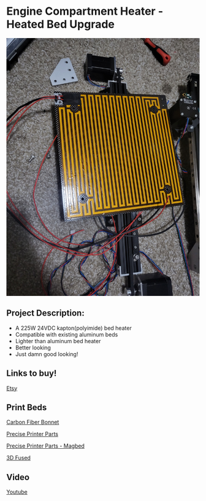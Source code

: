 # Engine Compartment Heater - Heated Bed Upgrade

![Image of Kapton Heater](https://github.com/Leviathan3DPrinting/Jalopy-3D-Printer/blob/2ccf26e64eb755979e08a04d846be5881129d875/Custom%20High%20Performance%20Parts/Engine%20Compartment%20Heater/Images/Kapton_Heater(1).jpg)

## Project Description:
- A 225W 24VDC kapton(polyimide) bed heater
- Compatible with existing aluminum beds
- Lighter than aluminum bed heater
- Better looking
- Just damn good looking!

## Links to buy!
[Etsy](https://www.etsy.com/listing/1351359610/ender-3jalopy-3d-printer-lightweight?ref=listings_manager_grid)

## Print Beds
[Carbon Fiber Bonnet](https://github.com/Leviathan3DPrinting/Jalopy-3D-Printer/tree/main/Custom%20High%20Performance%20Parts/Carbon%20Fiber%20Bonnet)

[Precise Printer Parts](https://preciseprinterparts.com/ender-3--cast-aluminum-bed.html)

[Precise Printer Parts - Magbed](https://preciseprinterparts.com/Ender-3--Cast-Aluminum-Bed-With-Built-In-Magnets_p_40.html)

[3D Fused](https://3dfused.com/product/235-x-235mm-aluminum-bed/)

## Video
[Youtube](https://youtube.com/shorts/NkMWWvdl9lw?feature=share)